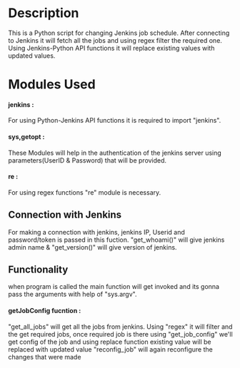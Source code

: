 # Description
  This is a Python script for changing Jenkins job schedule. 
  After connecting to Jenkins it will fetch all the jobs and using regex filter the required one.
  Using Jenkins-Python API functions it will replace existing values with updated values.

# Modules Used
  #### jenkins :
  For using Python-Jenkins API functions it is required to import "jenkins".
  #### sys,getopt :
  These Modules will help in the authentication of the jenkins server using parameters(UserID & Password) that will be provided.
  #### re :
  For using regex functions "re" module is necessary.

## Connection with Jenkins
  For making a connection with jenkins, jenkins IP, Userid and password/token is passed in this fuction.
  "get_whoami()" will give jenkins admin name & "get_version()" will give version of jenkins.

## Functionality
  when program is called the main function will get invoked and its gonna pass the arguments with help of "sys.argv".
  #### getJobConfig fucntion :
  "get_all_jobs" will get all the jobs from jenkins. 
  Using "regex" it will filter and the get required jobs, once required job is there using "get_job_config" we'll get config of the job 
  and using replace function existing value will be replaced with updated value
  "reconfig_job" will again reconfigure the changes that were made



  
